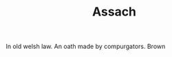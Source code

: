 ---
title: Assach
permalink: "/definitions/assach.html"
body: In old welsh law. An oath made by compurgators. Brown
published_at: '2018-07-07'
layout: post
---